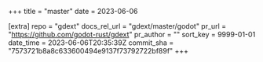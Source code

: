 +++
title = "master"
date = 2023-06-06

[extra]
repo = "gdext"
docs_rel_url = "gdext/master/godot"
pr_url = "https://github.com/godot-rust/gdext"
pr_author = ""
sort_key = 9999-01-01
date_time = 2023-06-06T20:35:39Z
commit_sha = "7573721b8a8c633600494e9137f73792722bf89f"
+++


